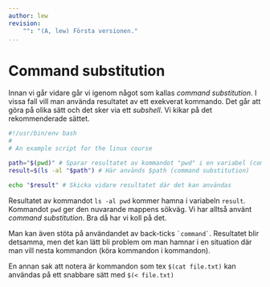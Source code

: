 ```yaml
---
author: lew
revision:
    "": "(A, lew) Första versionen."
...
```

Command substitution
=======================

Innan vi går vidare går vi igenom något som kallas *command substitution*. I vissa fall vill man använda resultatet av ett exekverat kommando. Det går att göra på olika sätt och det sker via ett *subshell*. Vi kikar på det rekommenderade sättet.



```bash
#!/usr/bin/env bash
#
# An example script for the linux course

path="$(pwd)" # Sparar resultatet av kommandot "pwd" i en variabel (command substitution)
result=$(ls -al "$path") # Här används $path (command substitution)

echo "$result" # Skicka vidare resultatet där det kan användas
```

Resultatet av kommandot `ls -al pwd` kommer hamna i variabeln `result`. Kommandot `pwd` ger den nuvarande mappens sökväg. Vi har alltså använt *command substitution*. Bra då har vi koll på det.

Man kan även stöta på användandet av back-ticks `` `command` ``. Resultatet blir detsamma, men det kan lätt bli problem om man hamnar i en situation där man vill nesta kommandon (köra kommandon i kommandon).

En annan sak att notera är kommandon som tex `$(cat file.txt)` kan användas på ett snabbare sätt med `$(< file.txt)`
